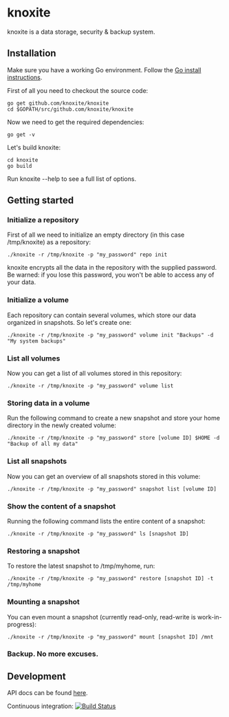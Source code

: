 knoxite
=======

knoxite is a data storage, security & backup system.

## Installation

Make sure you have a working Go environment. Follow the [Go install instructions](http://golang.org/doc/install.html).

First of all you need to checkout the source code:

    go get github.com/knoxite/knoxite
    cd $GOPATH/src/github.com/knoxite/knoxite

Now we need to get the required dependencies:

    go get -v

Let's build knoxite:

    cd knoxite
    go build

Run knoxite --help to see a full list of options.

## Getting started

### Initialize a repository
First of all we need to initialize an empty directory (in this case /tmp/knoxite) as a repository:

    ./knoxite -r /tmp/knoxite -p "my_password" repo init

knoxite encrypts all the data in the repository with the supplied password. Be
warned: if you lose this password, you won't be able to access any of your data.

### Initialize a volume
Each repository can contain several volumes, which store our data organized in snapshots. So let's create one:

    ./knoxite -r /tmp/knoxite -p "my_password" volume init "Backups" -d "My system backups"

### List all volumes
Now you can get a list of all volumes stored in this repository:

    ./knoxite -r /tmp/knoxite -p "my_password" volume list

### Storing data in a volume
Run the following command to create a new snapshot and store your home directory in the newly created volume:

    ./knoxite -r /tmp/knoxite -p "my_password" store [volume ID] $HOME -d "Backup of all my data"

### List all snapshots
Now you can get an overview of all snapshots stored in this volume:

    ./knoxite -r /tmp/knoxite -p "my_password" snapshot list [volume ID]

### Show the content of a snapshot
Running the following command lists the entire content of a snapshot:

    ./knoxite -r /tmp/knoxite -p "my_password" ls [snapshot ID]

### Restoring a snapshot
To restore the latest snapshot to /tmp/myhome, run:

    ./knoxite -r /tmp/knoxite -p "my_password" restore [snapshot ID] -t /tmp/myhome

### Mounting a snapshot
You can even mount a snapshot (currently read-only, read-write is work-in-progress):

    ./knoxite -r /tmp/knoxite -p "my_password" mount [snapshot ID] /mnt

### Backup. No more excuses.

## Development

API docs can be found [here](http://godoc.org/github.com/knoxite/knoxite).

Continuous integration: [![Build Status](https://secure.travis-ci.org/knoxite/knoxite.png)](http://travis-ci.org/knoxite/knoxite)
